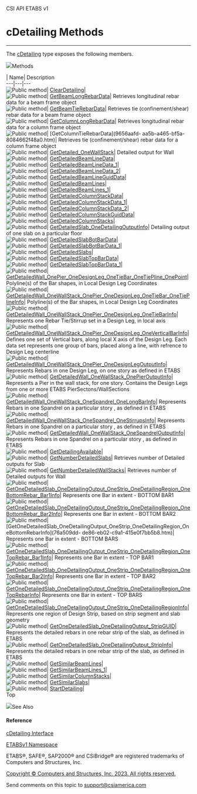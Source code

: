 ﻿

CSI API ETABS v1

# cDetailing Methods  
  
---  
  
The [cDetailing](361a91e7-25b4-8a09-dff9-a6b292f4ba73.htm) type exposes the
following members.

![](../icons/SectionExpanded.png)Methods

| Name| Description  
---|---|---  
![Public method](../icons/pubmethod.gif)|
[ClearDetailing](9e093e0f-9ad7-2aca-f578-af77c0bfd2fe.htm)|  
![Public method](../icons/pubmethod.gif)|
[GetBeamLongRebarData](72dfb0b6-7903-567c-cb03-c283457539b5.htm)|  Retrieves
longitudinal rebar data for a beam frame object  
![Public method](../icons/pubmethod.gif)|
[GetBeamTieRebarData](b62d0b5d-cf5f-ab58-fb89-1c667c3b3462.htm)|  Retrieves
tie (confinement/shear) rebar data for a beam frame object  
![Public method](../icons/pubmethod.gif)|
[GetColumnLongRebarData](d07b631e-9881-9614-793a-eae3b48c9ba7.htm)|  Retrieves
longitudinal rebar data for a column frame object  
![Public method](../icons/pubmethod.gif)| [GetColumnTieRebarData](9656aafd-
aa5b-a465-bf5a-8084662f48a0.htm)|  Retrieves tie (confinement/shear) rebar
data for a column frame object  
![Public method](../icons/pubmethod.gif)|
[GetDetailed_OneWallStack](5b3a331b-ed83-cbce-15ea-aa6f00693c6c.htm)|
Detailed output for Wall  
![Public method](../icons/pubmethod.gif)|
[GetDetailedBeamLineData](d19d8757-c763-9ec1-8226-a464caf3858e.htm)|  
![Public method](../icons/pubmethod.gif)|
[GetDetailedBeamLineData_1](2025018b-41dd-1788-c236-896a472051d9.htm)|  
![Public method](../icons/pubmethod.gif)|
[GetDetailedBeamLineData_2](6faa93d8-0d25-083b-df85-e37df4a50979.htm)|  
![Public method](../icons/pubmethod.gif)|
[GetDetailedBeamLineGuidData](33555b43-0317-27c1-fc94-db9fb8f36b8f.htm)|  
![Public method](../icons/pubmethod.gif)|
[GetDetailedBeamLines](c48cf83b-0381-9365-5bb2-b22a18fb2f43.htm)|  
![Public method](../icons/pubmethod.gif)|
[GetDetailedBeamLines_1](b7356f7c-145b-d71d-9275-feb50f374df0.htm)|  
![Public method](../icons/pubmethod.gif)|
[GetDetailedColumnStackData](add5a968-41da-15ab-eed2-bb27af184dc1.htm)|  
![Public method](../icons/pubmethod.gif)|
[GetDetailedColumnStackData_1](152bf3d3-5e7d-16aa-f650-1059b0502d20.htm)|  
![Public method](../icons/pubmethod.gif)|
[GetDetailedColumnStackData_2](16071195-dcc6-1881-deda-09aa91c36789.htm)|  
![Public method](../icons/pubmethod.gif)|
[GetDetailedColumnStackGuidData](0c35d1f3-ddc5-5cbb-e805-a280d439a205.htm)|  
![Public method](../icons/pubmethod.gif)|
[GetDetailedColumnStacks](cb9314ed-b866-a4c7-f734-9344fa5dc92e.htm)|  
![Public method](../icons/pubmethod.gif)|
[GetDetailedSlab_OneDetailingOutputInfo](cfa37415-26c5-e3ad-8788-5ef95ab6ffcc.htm)|
Detailing output of one slab on a particular floor  
![Public method](../icons/pubmethod.gif)|
[GetDetailedSlabBotBarData](71801142-e94a-89f3-864a-3120b116b096.htm)|  
![Public method](../icons/pubmethod.gif)|
[GetDetailedSlabBotBarData_1](78f22135-ca6d-b59c-77d4-9931da613113.htm)|  
![Public method](../icons/pubmethod.gif)|
[GetDetailedSlabs](5f0c8822-57e3-73c4-cb85-5b1d544b6339.htm)|  
![Public method](../icons/pubmethod.gif)|
[GetDetailedSlabTopBarData](ba55d512-0daf-8609-3ac7-5f8301bfa6c3.htm)|  
![Public method](../icons/pubmethod.gif)|
[GetDetailedSlabTopBarData_1](ddec78b9-75d0-7d9c-a2d8-f456545164b4.htm)|  
![Public method](../icons/pubmethod.gif)|
[GetDetailedWall_OnePier_OneDesignLeg_OneTieBar_OneTiePline_OnePoint](89ca38d2-3a2b-6513-4173-c2871947ed3a.htm)|
Polyline(s) of the Bar shapes, in Local Design Leg Coordinates  
![Public method](../icons/pubmethod.gif)|
[GetDetailedWall_OneWallStack_OnePier_OneDesignLeg_OneTieBar_OneTiePlineInfo](5e7030d2-23dd-96cf-0802-80d473d3f5bb.htm)|
Polyline(s) of the Bar shapes, in Local Design Leg Coordinates  
![Public method](../icons/pubmethod.gif)|
[GetDetailedWall_OneWallStack_OnePier_OneDesignLeg_OneTieBarInfo](a12a2342-daf3-1253-ce52-26e15708e339.htm)|
Represents one Rebar Tie/Stirrup set in a Design Leg, in local axis  
![Public method](../icons/pubmethod.gif)|
[GetDetailedWall_OneWallStack_OnePier_OneDesignLeg_OneVerticalBarInfo](1fdf4075-5431-d4b1-3475-4954dddbb026.htm)|
Defines one set of Vertical bars, along local X axis of the Design Leg. Each
data set represents one group of bars, placed along a line, with refrence to
Design Leg centerline  
![Public method](../icons/pubmethod.gif)|
[GetDetailedWall_OneWallStack_OnePier_OneDesignLegOutputInfo](2c9b644c-9c90-81e8-7439-92f0ae28e0b0.htm)|
Represents Rebars in one Design Leg, on one story as defined in ETABS  
![Public method](../icons/pubmethod.gif)|
[GetDetailedWall_OneWallStack_OnePierOutputInfo](c74a28e6-2d19-e125-9730-f3fc7a219831.htm)|
Represents a Pier in the wall stack, for one story. Contains the Design Legs
from one or more ETABS PierSectons/WallSections  
![Public method](../icons/pubmethod.gif)|
[GetDetailedWall_OneWallStack_OneSpandrel_OneLongBarInfo](8b1f23d0-e6c9-44cc-329f-cac488473426.htm)|
Represents Rebars in one Spandrel on a particular story , as defined in ETABS  
![Public method](../icons/pubmethod.gif)|
[GetDetailedWall_OneWallStack_OneSpandrel_OneStirrupsInfo](f12140c2-7159-f828-5bde-70d0a105a80c.htm)|
Represents Rebars in one Spandrel on a particular story , as defined in ETABS  
![Public method](../icons/pubmethod.gif)|
[GetDetailedWall_OneWallStack_OneSpandrelOutputInfo](29521d9f-14d8-c594-f327-232a58cd7a59.htm)|
Represents Rebars in one Spandrel on a particular story , as defined in ETABS  
![Public method](../icons/pubmethod.gif)|
[GetDetailingAvailable](b4145135-9498-9ca7-29e3-6fc85cf0ff89.htm)|  
![Public method](../icons/pubmethod.gif)|
[GetNumberDetailedSlabs](59a96956-bb22-4667-134a-f54498434f14.htm)|  Retrieves
number of Detailed outputs for Slab  
![Public method](../icons/pubmethod.gif)|
[GetNumberDetailedWallStacks](c7c4e74b-ebca-ba24-1e71-a6f51e9ab526.htm)|
Retrieves number of Detailed outputs for Wall  
![Public method](../icons/pubmethod.gif)|
[GetOneDetailedSlab_OneDetailingOutput_OneStrip_OneDetailingRegion_OneBottomRebar_Bar1Info](383bcb60-7161-d764-c7f9-77884adfcb78.htm)|
Represents one Bar in extent - BOTTOM BAR1  
![Public method](../icons/pubmethod.gif)|
[GetOneDetailedSlab_OneDetailingOutput_OneStrip_OneDetailingRegion_OneBottomRebar_Bar2Info](4ab3a438-a59c-56e2-4451-f54aba93a1f5.htm)|
Represents one Bar in extent - BOTTOM BAR2  
![Public method](../icons/pubmethod.gif)|
[GetOneDetailedSlab_OneDetailingOutput_OneStrip_OneDetailingRegion_OneBottomRebarInfo](76a509dd-
de86-eb02-c9a1-415e0f7bb5b8.htm)|  Represents one Bar in extent - BOTTOM BARS  
![Public method](../icons/pubmethod.gif)|
[GetOneDetailedSlab_OneDetailingOutput_OneStrip_OneDetailingRegion_OneTopRebar_Bar1Info](ccae8471-90fa-913c-bf93-0ff133053fda.htm)|
Represents one Bar in extent - TOP BAR1  
![Public method](../icons/pubmethod.gif)|
[GetOneDetailedSlab_OneDetailingOutput_OneStrip_OneDetailingRegion_OneTopRebar_Bar2Info](52b77d9e-cd52-d88d-89b4-9c94305d11de.htm)|
Represents one Bar in extent - TOP BAR2  
![Public method](../icons/pubmethod.gif)|
[GetOneDetailedSlab_OneDetailingOutput_OneStrip_OneDetailingRegion_OneTopRebarInfo](be08bb63-8baa-5ddd-b24a-05ebd0fe36f8.htm)|
Represents one Bar in extent - TOP BARS  
![Public method](../icons/pubmethod.gif)|
[GetOneDetailedSlab_OneDetailingOutput_OneStrip_OneDetailingRegionInfo](bc44a510-db51-0b0c-99be-3e83a4413a4b.htm)|
Represents one region of Design Strip, based on strip segment and slab
geometry  
![Public method](../icons/pubmethod.gif)|
[GetOneDetailedSlab_OneDetailingOutput_StripGUID](4798e80a-2125-6563-c67f-c51ed71a23e6.htm)|
Represents the detailed rebars in one rebar strip of the slab, as defined in
ETABS  
![Public method](../icons/pubmethod.gif)|
[GetOneDetailedSlab_OneDetailingOutput_StripInfo](6221a63a-e562-f6bc-9849-79a09a92fa75.htm)|
Represents the detailed rebars in one rebar strip of the slab, as defined in
ETABS  
![Public method](../icons/pubmethod.gif)|
[GetSimilarBeamLines](f12f6bf4-4631-d033-849a-0c58afd04c76.htm)|  
![Public method](../icons/pubmethod.gif)|
[GetSimilarBeamLines_1](847ad0c8-3c5a-c842-9528-9da909cad553.htm)|  
![Public method](../icons/pubmethod.gif)|
[GetSimilarColumnStacks](e06a20f4-0c87-e47a-f257-f5df828024e7.htm)|  
![Public method](../icons/pubmethod.gif)|
[GetSimilarSlabs](6a3d3ae8-2052-f7ba-d4ba-76b6d9327fe0.htm)|  
![Public method](../icons/pubmethod.gif)|
[StartDetailing](302a9dd9-8506-4534-e22a-0ea0efa24502.htm)|  
Top

![](../icons/SectionExpanded.png)See Also

#### Reference

[cDetailing Interface](361a91e7-25b4-8a09-dff9-a6b292f4ba73.htm)

[ETABSv1 Namespace](2780f1b8-2033-5289-2298-1cdb2a7508d9.htm)

ETABS®, SAFE®, SAP2000® and CSiBridge® are registered trademarks of Computers
and Structures, Inc.  

[Copyright © Computers and Structures, Inc. 2023. All rights
reserved.](http://www.csiamerica.com)

Send comments on this topic to
[support@csiamerica.com](mailto:support%40csiamerica.com?Subject=CSI%20API%20ETABS%20v1)

